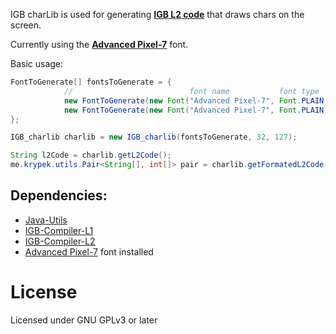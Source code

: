 IGB charLib is used for generating [**IGB L2 code**](https://github.com/krypciak/IGB-Compiler-L2) that draws chars on the screen.  

Currently using the [**Advanced Pixel-7**](https://www.1001freefonts.com/advanced-pixel-7.font) font.  

Basic usage:
```java
FontToGenerate[] fontsToGenerate = {
			//                          font name           font type    font size   NAME (generates function named ${NAME}drawchar())
			new FontToGenerate(new Font("Advanced Pixel-7", Font.PLAIN, 	14),     "small"),  // generates function named smalldrawchar()
			new FontToGenerate(new Font("Advanced Pixel-7", Font.PLAIN, 	20),     "big"),    // generates function named bigdrawchar()
};

IGB_charlib charlib = new IGB_charlib(fontsToGenerate, 32, 127);

String l2Code = charlib.getL2Code();
me.krypek.utils.Pair<String[], int[]> pair = charlib.getFormatedL2Code();
```


## Dependencies:
- [Java-Utils](https://github.com/krypciak/Java-Utils)  
- [IGB-Compiler-L1](https://github.com/krypciak/IGB-Compiler-L1)  
- [IGB-Compiler-L2](https://github.com/krypciak/IGB-Compiler-L2)  
- [Advanced Pixel-7](https://www.1001freefonts.com/advanced-pixel-7.font) font installed

# License
Licensed under GNU GPLv3 or later
